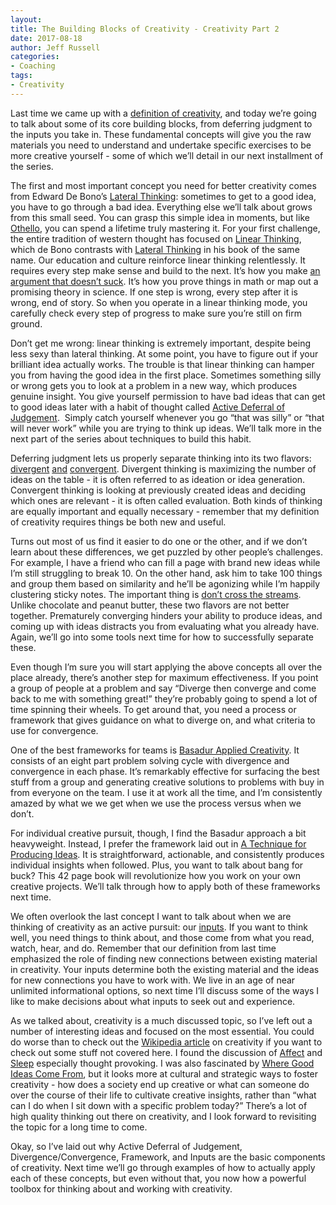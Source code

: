 ```yaml
---
layout:  
title: The Building Blocks of Creativity - Creativity Part 2
date: 2017-08-18  
author: Jeff Russell
categories: 
- Coaching 
tags: 
- Creativity  
---
```


Last time we came up with a [definition of creativity](https://www.jeffrussellcoaching.com/coaching-blog/2017/8/11/creativity-part-1-defining-creativity), and today we’re going to talk about some of its core building blocks, from deferring judgment to the inputs you take in. These fundamental concepts will give you the raw materials you need to understand and undertake specific exercises to be more creative yourself - some of which we’ll detail in our next installment of the series.  

The first and most important concept you need for better creativity comes from Edward De Bono’s [Lateral Thinking](https://smile.amazon.com/Lateral-Thinking-Creativity-Step-ebook/dp/B003V1WTLI/ref=sr_1_1?ie=UTF8&qid=1502986629&sr=8-1&keywords=lateral+thinking): sometimes to get to a good idea, you have to go through a bad idea. Everything else we’ll talk about grows from this small seed. You can grasp this simple idea in moments, but like [Othello](https://en.wikipedia.org/wiki/Reversi), you can spend a lifetime truly mastering it. For your first challenge, the entire tradition of western thought has focused on [Linear Thinking](http://www.andyeklund.com/is-linear-thinking-bad/), which de Bono contrasts with [Lateral Thinking](https://en.wikipedia.org/wiki/Lateral_thinking) in his book of the same name. Our education and culture reinforce linear thinking relentlessly. It requires every step make sense and build to the next. It’s how you make [an argument that doesn’t suck](https://en.wikipedia.org/wiki/Argument#Deductive). It’s how you prove things in math or map out a promising theory in science. If one step is wrong, every step after it is wrong, end of story. So when you operate in a linear thinking mode, you carefully check every step of progress to make sure you’re still on firm ground.  

Don’t get me wrong: linear thinking is extremely important, despite being less sexy than lateral thinking. At some point, you have to figure out if your brilliant idea actually works. The trouble is that linear thinking can hamper you from having the good idea in the first place. Sometimes something silly or wrong gets you to look at a problem in a new way, which produces genuine insight. You give yourself permission to have bad ideas that can get to good ideas later with a habit of thought called [Active Deferral of Judgement](https://blog.basadur.com/2015/02/04/does-deferring-judgment-really-impact-creativity-or-does-immediate-judgement-save-a-lot-of-time-and-provide-the-hard-nosed-focus-that-real-world-innovation-demands/).  Simply catch yourself whenever you go “that was silly” or “that will never work” while you are trying to think up ideas. We’ll talk more in the next part of the series about techniques to build this habit.

Deferring judgment lets us properly separate thinking into its two flavors: [divergent](https://www.cleverism.com/idea-generation-divergent-vs-convergent-thinking/) [and](https://www.cleverism.com/idea-generation-divergent-vs-convergent-thinking/) [convergent](https://www.cleverism.com/idea-generation-divergent-vs-convergent-thinking/). Divergent thinking is maximizing the number of ideas on the table - it is often referred to as ideation or idea generation. Convergent thinking is looking at previously created ideas and deciding which ones are relevant - it is often called evaluation. Both kinds of thinking are equally important and equally necessary - remember that my definition of creativity requires things be both new and useful.  

Turns out most of us find it easier to do one or the other, and if we don’t learn about these differences, we get puzzled by other people’s challenges. For example, I have a friend who can fill a page with brand new ideas while I’m still struggling to break 10. On the other hand, ask him to take 100 things and group them based on similarity and he’ll be agonizing while I’m happily clustering sticky notes. The important thing is [don’t cross the streams](https://melanism.files.wordpress.com/2013/09/cropped-header2013.jpg). Unlike chocolate and peanut butter, these two flavors are not better together. Prematurely converging hinders your ability to produce ideas, and coming up with ideas distracts you from evaluating what you already have. Again, we’ll go into some tools next time for how to successfully separate these.

Even though I’m sure you will start applying the above concepts all over the place already, there’s another step for maximum effectiveness. If you point a group of people at a problem and say “Diverge then converge and come back to me with something great!” they’re probably going to spend a lot of time spinning their wheels. To get around that, you need a process or framework that gives guidance on what to diverge on, and what criteria to use for convergence.  

One of the best frameworks for teams is [Basadur Applied Creativity](http://www.basadur.com/). It consists of an eight part problem solving cycle with divergence and convergence in each phase. It’s remarkably effective for surfacing the best stuff from a group and generating creative solutions to problems with buy in from everyone on the team. I use it at work all the time, and I’m consistently amazed by what we we get when we use the process versus when we don’t.

For individual creative pursuit, though, I find the Basadur approach a bit heavyweight. Instead, I prefer the framework laid out in [A Technique for Producing Ideas](https://smile.amazon.com/Technique-Producing-Ideas-James-Young-ebook/dp/B00N33OYPI/ref=sr_1_1?ie=UTF8&qid=1502990296&sr=8-1&keywords=a+technique+for+producing+ideas). It is straightforward, actionable, and consistently produces individual insights when followed. Plus, you want to talk about bang for buck? This 42 page book will revolutionize how you work on your own creative projects. We’ll talk through how to apply both of these frameworks next time.

We often overlook the last concept I want to talk about when we are thinking of creativity as an active pursuit: our [inputs](https://danielmiessler.com/blog/creative-output-requires-quality-inputs/#gs.WY=bvIM). If you want to think well, you need things to think about, and those come from what you read, watch, hear, and do. Remember that our definition from last time emphasized the role of finding new connections between existing material in creativity. Your inputs determine both the existing material and the ideas for new connections you have to work with. We live in an age of near unlimited informational options, so next time I’ll discuss some of the ways I like to make decisions about what inputs to seek out and experience.

As we talked about, creativity is a much discussed topic, so I’ve left out a number of interesting ideas and focused on the most essential. You could do worse than to check out the [Wikipedia article](https://en.wikipedia.org/wiki/Creativity) on creativity if you want to check out some stuff not covered here. I found the discussion of [Affect](https://en.wikipedia.org/wiki/Creativity#Affect) and [Sleep](https://en.wikipedia.org/wiki/Creativity#REM_sleep) especially thought provoking. I was also fascinated by [Where Good Ideas Come From](https://smile.amazon.com/Where-Good-Ideas-Come-Innovation/dp/1594485380/ref=sr_1_1?ie=UTF8&qid=1502991782&sr=8-1&keywords=where+good+ideas+come+from), but it looks more at cultural and strategic ways to foster creativity - how does a society end up creative or what can someone do over the course of their life to cultivate creative insights, rather than “what can I do when I sit down with a specific problem today?” There’s a lot of high quality thinking out there on creativity, and I look forward to revisiting the topic for a long time to come.

Okay, so I’ve laid out why Active Deferral of Judgement, Divergence/Convergence, Framework, and Inputs are the basic components of creativity. Next time we’ll go through examples of how to actually apply each of these concepts, but even without that, you now how a powerful toolbox for thinking about and working with creativity.
